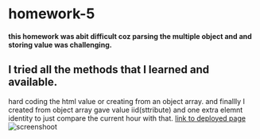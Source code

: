 
# homework-5
#### this homework was abit difficult coz parsing the multiple object and and storing value was challenging.
 ## I tried all the methods that I learned and available.
 hard coding the html value or creating from an object array.
 and finallly I created from object array gave value iid(sttribute)
 and one extra elemnt identity to just compare the current hour with that.
 [link to deployed page]()
 ![screenshoot](image/hm-5.JPG)
